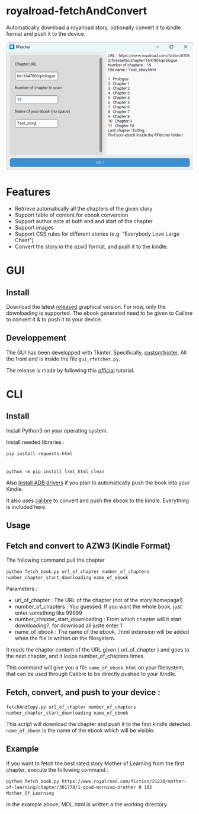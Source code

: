 # royalroad-fetchAndConvert
Automatically download a royalroad story, optionally convert it to kindle format and push it to the device.

![GUI Homepage](homepage.png)


# Features

* Retrieve automatically all the chapters of the given story
* Support table of content for ebook conversion
* Support author note at both end and start of the chapter
* Support images
* Support CSS rules for different stories (e.g. "Everybody Love Large Chest")
* Convert the story in the azw3 format, and push it to the kindle.


# GUI

## Install

Download the latest [released](https://github.com/lonode/royalroad-fetchAndConvert/releases) graphical version. For now, only the downloading is supported. The ebook generated need to be given to Calibre to convert it & to push it to your device.

## Developpement

The GUI has been developped with Tkinter. Specifically, [customtkinter](https://github.com/tomschimansky/customtkinter). All the front end is inside the file ``gui_rfetcher.py``.

The release is made by following this [official](https://customtkinter.tomschimansky.com/documentation/packaging) tutorial.

# CLI

## Install

Install Python3 on your operating system.

Install needed libraries :

	pip install requests-html


	python -m pip install lxml_html_clean

Also [Install ADB drivers](https://adb.clockworkmod.com/) if you plan to automatically push the book into your Kindle.



It also uses [calibre](https://github.com/kovidgoyal/calibre) to convert and push the ebook to the kindle. Everything is included here.

## Usage

## Fetch and convert to AZW3 (Kindle Format)

The following command pull the chapter

	python fetch_book.py url_of_chapter number_of_chapters number_chapter_start_downloading name_of_ebook

Parameters :

* url_of_chapter : The URL of the chapter (not of the story homepage!)
* number_of_chapters : You guessed. If you want the whole book, just enter something like 99999
* number_chapter_start_downloading : From which chapter will it start downloading?, for download all juste enter 1
* name_of_ebook : The name of the ebook, .html extension will be added when the file is written on the filesystem.

It reads the chapter content of the URL given ( url_of_chapter ) and goes to the next chapter, and it loops number_of_chapters times.

This command will give you a file ```name_of_ebook.html``` on your filesystem, that can be used through Calibre to be directly pushed to your Kindle.


## Fetch, convert, and push to your device :

	fetchAndCopy.py url_of_chapter number_of_chapters number_chapter_start_downloading name_of_ebook

This script will download the chapter and push it to the first kindle detected. ```name_of_ebook``` is the name of the ebook which will be visible.


## Example

If you want to fetch the best rated story Mother of Learning from the first chapter, execute the following command :

    python fetch_book.py https://www.royalroad.com/fiction/21220/mother-of-learning/chapter/301778/1-good-morning-brother 0 102 Mother_Of_Learning

In the example above, MOL.html is written a the working directory.

